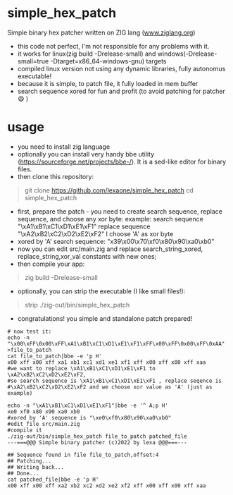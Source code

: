 # simple_hex_patch
Simple binary hex patcher written on ZIG lang (www.ziglang.org)

- this code not perfect, I'm not responsible for any problems with it.
- it works for linux(zig build -Drelease-small) and windows(-Drelease-small=true -Dtarget=x86_64-windows-gnu) targets
- compiled linux version not using any dynamic libraries, fully autonomus executable!
- because it is simple, to patch file, it fully loaded in mem buffer
- search sequence xored for fun and profit (to avoid patching for patcher :smile: )

# usage
- you need to install zig language  
- optionally you can install very handy bbe utility (https://sourceforge.net/projects/bbe-/). It is a sed-like editor for binary files.
- then clone this repository: 
> git clone https://github.com/lexaone/simple_hex_patch
> cd simple_hex_patch

- first, prepare the patch - you need to create search sequence, replace sequence, and choose any xor byte:
example: search sequence "\xA1\xB1\xC1\xD1\xE1\xF1"
        replace sequence "\xA2\xB2\xC2\xD2\xE2\xF2"
        I choose 'A' as xor byte
- xored by 'A' search sequence: "x39\x00\x70\xf0\x80\x90\xa0\xb0" 
- now you can edit src/main.zig and replace search_string_xored, replace_string,xor_val constants with new ones;
- then compile your app: 
> zig build -Drelease-small
- optionally, you can strip the executable (I like small files!): 
> strip ./zig-out/bin/simple_hex_patch
- congratulations! you simple and standalone patch prepared!
```
# now test it:
echo -n "\x00\xFF\0x00\xFF\xA1\xB1\xC1\xD1\xE1\xF1\xFF\x00\xFF\0x00\xFF\0xAA" >file_to_patch
cat file_to_patch|bbe -e 'p H'
x00 xff x00 xff xa1 xb1 xc1 xd1 xe1 xf1 xff x00 xff x00 xff xaa
#we want to replace \xA1\xB1\xC1\xD1\xE1\xF1 to \xA2\xB2\xC2\xD2\xE2\xF2, 
#so search sequence is \xA1\xB1\xC1\xD1\xE1\xF1 , replace seqence is 
#\xA2\xB2\xC2\xD2\xE2\xF2 and we choose xor value as 'A' (just as example)

echo -n "\xA1\xB1\xC1\xD1\xE1\xF1"|bbe -e '^ A;p H'
xe0 xf0 x80 x90 xa0 xb0
#xored by 'A' sequence is "\xe0\xf0\x80\x90\xa0\xb0"
#edit file src/main.zig
#compile it
./zig-out/bin/simple_hex_patch file_to_patch patched_file
---===@@@ Simple binary patcher (c)2022 by lexa @@@===---

## Sequence found in file file_to_patch,offset:4
## Patching...
## Writing back...
## Done...
cat patched_file|bbe -e 'p H'         
x00 xff x00 xff xa2 xb2 xc2 xd2 xe2 xf2 xff x00 xff x00 xff xaa
```
